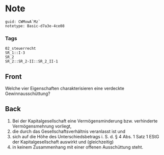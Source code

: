 # Note
```
guid: CWMvwA`Mz`
notetype: Basic-d7a3e-4ce08
```

### Tags
```
02_steuerrecht
SR_1::I-3
SR_2
SR_2::SR_2-II::SR_2_II-1
```

## Front
Welche vier Eigenschaften charakterisieren eine verdeckte Gewinnausschüttung?

## Back
<ol>
  <li>Bei der Kapitalgesellschaft eine Vermögensminderung bzw.
  verhinderte Vermögensmehrung vorliegt,
  <li>die durch das Gesellschaftsverhältnis veranlasst ist und
  <li>sich auf die Höhe des Unterschiedsbetrags i. S. d. § 4 Abs. 1
  Satz 1 EStG der Kapitalgesellschaft auswirkt und (gleichzeitig)
  <li>in keinem Zusammenhang mit einer offenen Ausschüttung steht.
</ol>
